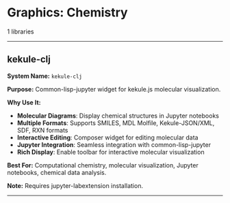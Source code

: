 # Graphics: Chemistry

1 libraries

---

## kekule-clj

**System Name:** `kekule-clj`

**Purpose:** Common-lisp-jupyter widget for kekule.js molecular visualization.

**Why Use It:**
- **Molecular Diagrams**: Display chemical structures in Jupyter notebooks
- **Multiple Formats**: Supports SMILES, MDL Molfile, Kekule-JSON/XML, SDF, RXN formats
- **Interactive Editing**: Composer widget for editing molecular data
- **Jupyter Integration**: Seamless integration with common-lisp-jupyter
- **Rich Display**: Enable toolbar for interactive molecular visualization

**Best For:** Computational chemistry, molecular visualization, Jupyter notebooks, chemical data analysis.

**Note:** Requires jupyter-labextension installation.

---


